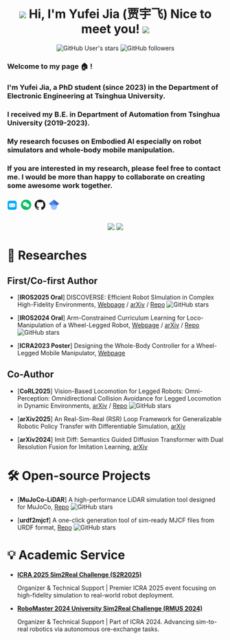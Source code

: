 <div align="center">
  <h1> <img src="https://emojis.slackmojis.com/emojis/images/1531849430/4246/blob-sunglasses.gif?1531849430" width="30"/> Hi, I'm Yufei Jia (贾宇飞) Nice to meet you! <img src="https://media.giphy.com/media/hvRJCLFzcasrR4ia7z/giphy.gif" width="25px"> </h1>
  <img alt="GitHub User's stars" src="https://img.shields.io/github/stars/TATP-233">
  <img alt="GitHub followers" src="https://img.shields.io/github/followers/TATP-233">
</div>

<p align="center">
 <h3> Welcome to my page 🏠 ! </h3> 
 <h3> I'm <b>Yufei Jia</b>, a PhD student (since 2023) in the Department of Electronic Engineering at Tsinghua University. </h3>
 <h3> I received my B.E. in Department of Automation from Tsinghua University (2019-2023). </h3>
 <h3> My research focuses on <b>Embodied AI</b> especially on robot simulators and whole-body mobile manipulation. </h3>
 <h3> If you are interested in my research, please feel free to contact me. I would be more than happy to collaborate on creating some awesome work together. </h3> 
</p>
</br>

<p  style="margin-top: -10px;">
  <a href="mailto:jyf23@mails.tsinghua.edu.cn"><img src="./assets/icon/email.png" height="24px" style="margin-bottom:-4px"></a>&nbsp;
  <a href="./assets/my_wechat.jpg"><img src="./assets/icon/wechat.png" height="24px" style="margin-bottom:-3px"></a>&nbsp; 
  <a href="https://github.com/TATP-233"><img src="./assets/icon/github.png" height="24px" style="margin-bottom:-3px"></a>&nbsp;
  <a href="https://scholar.google.com/citations?user=T7lpt7YAAAAJ&hl=en"><img src="./assets/icon/scholar.png" height="24px" style="margin-bottom:-3px"></a>&nbsp;
</p>
</br>

<div align="center">
  <img height="180em" src="https://github-readme-stats.vercel.app/api/top-langs/?username=TATP-233&layout=compact">
  <img height="180em" src="https://github-readme-stats.vercel.app/api?username=TATP-233&show_icons=true&theme=tokyonight">
</div>

# 📑 Researches

## First/Co-first Author

- [**IROS2025 Oral**] DISCOVERSE: Efficient Robot SImulation in Complex High-Fidelity Environments, [Webpage](https://air-discoverse.github.io/) / [arXiv](https://arxiv.org/abs/2507.21981) / [Repo](https://github.com/TATP-233/DISCOVERSE) ![GitHub stars](https://img.shields.io/github/stars/TATP-233/DISCOVERSE?style=social)

- [**IROS2024 Oral**] Arm-Constrained Curriculum Learning for Loco-Manipulation of a Wheel-Legged Robot, [Webpage](https://acodedog.github.io/wheel-legged-loco-manipulation/) / [arXiv](https://arxiv.org/abs/2403.16535) / [Repo](https://github.com/aCodeDog/legged-robots-manipulation) ![GitHub stars](https://img.shields.io/github/stars/aCodeDog/legged-robots-manipulation?style=social)

- [**ICRA2023 Poster**] Designing the Whole-Body Controller for a Wheel-Legged Mobile Manipulator, [Webpage](https://air.tsinghua.edu.cn/OpenARX6.htm)

## Co-Author

- [**CoRL2025**] Vision-Based Locomotion for Legged Robots: Omni-Perception: Omnidirectional Collision Avoidance for Legged Locomotion in Dynamic Environments, [arXiv](https://arxiv.org/abs/2505.19214) / [Repo](https://github.com/aCodeDog/OmniPerception) ![GitHub stars](https://img.shields.io/github/stars/aCodeDog/OmniPerception?style=social)

- [**arXiv2025**] An Real-Sim-Real (RSR) Loop Framework for Generalizable Robotic Policy Transfer with Differentiable Simulation, [arXiv](https://arxiv.org/abs/2503.10118)

- [**arXiv2024**] Imit Diff: Semantics Guided Diffusion Transformer with Dual Resolution Fusion for Imitation Learning, [arXiv](https://arxiv.org/abs/2502.09649)


# 🛠 Open-source Projects

- [**MuJoCo-LiDAR**] A high-performance LiDAR simulation tool designed for MuJoCo, [Repo](https://github.com/TATP-233/MuJoCo-LiDAR) ![GitHub stars](https://img.shields.io/github/stars/TATP-233/MuJoCo-LiDAR?style=social)

- [**urdf2mjcf**] A one-click generation tool of sim-ready MJCF files from URDF format, [Repo](https://github.com/TATP-233/urdf2mjcf) ![GitHub stars](https://img.shields.io/github/stars/TATP-233/urdf2mjcf?style=social)

# 💡 Academic Service

- [**ICRA 2025 Sim2Real Challenge (S2R2025)**](http://sim2real.net/track/track?nav=S2R2025)
    
    Organizer & Technical Support | Premier ICRA 2025 event focusing on high-fidelity simulation to real-world robot deployment.

- [**RoboMaster 2024 University Sim2Real Challenge (RMUS 2024)**](http://sim2real.net/track/track/?nav=RMUS2024)

    Organizer & Technical Support | Part of ICRA 2024. Advancing sim-to-real robotics via autonomous ore-exchange tasks.